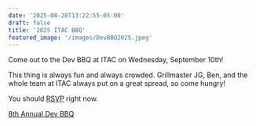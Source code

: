 ```yaml
---
date: '2025-08-28T13:22:55-05:00'
draft: false
title: '2025 ITAC BBQ'
featured_image: '/images/DevBBQ2025.jpeg'
---
```


Come out to the Dev BBQ at ITAC on Wednesday, September 10th!

This thing is always fun and always crowded.  Grillmaster JG, Ben, and the whole team at ITAC always put on a great spread, so come hungry!  

You should [RSVP](https://partiful.com/e/oz5q2ht2pzm7TEHBzion) right now.

[8th Annual Dev BBQ](/images/DevBBQ2025.jpeg)